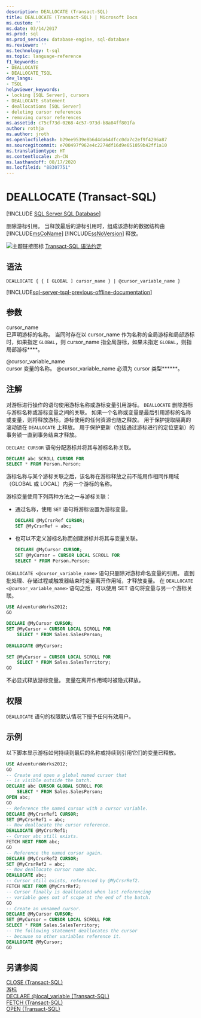 ```yaml
---
description: DEALLOCATE (Transact-SQL)
title: DEALLOCATE (Transact-SQL) | Microsoft Docs
ms.custom: ''
ms.date: 03/14/2017
ms.prod: sql
ms.prod_service: database-engine, sql-database
ms.reviewer: ''
ms.technology: t-sql
ms.topic: language-reference
f1_keywords:
- DEALLOCATE
- DEALLOCATE_TSQL
dev_langs:
- TSQL
helpviewer_keywords:
- locking [SQL Server], cursors
- DEALLOCATE statement
- deallocations [SQL Server]
- deleting cursor references
- removing cursor references
ms.assetid: c75cf73d-0268-4c57-973d-b8a84ff801fa
author: rothja
ms.author: jroth
ms.openlocfilehash: b29ee9539e8b6d4da64dfcc0da7c2ef9f4296a87
ms.sourcegitcommit: e700497f962e4c2274df16d9e651059b42ff1a10
ms.translationtype: HT
ms.contentlocale: zh-CN
ms.lasthandoff: 08/17/2020
ms.locfileid: "88307751"
---
```

# <a name="deallocate-transact-sql"></a>DEALLOCATE (Transact-SQL)
[!INCLUDE [SQL Server SQL Database](../../includes/applies-to-version/sql-asdb.md)]

  删除游标引用。 当释放最后的游标引用时，组成该游标的数据结构由 [!INCLUDE[msCoName](../../includes/msconame-md.md)] [!INCLUDE[ssNoVersion](../../includes/ssnoversion-md.md)] 释放。  
  
 ![主题链接图标](../../database-engine/configure-windows/media/topic-link.gif "“主题链接”图标") [Transact-SQL 语法约定](../../t-sql/language-elements/transact-sql-syntax-conventions-transact-sql.md)  
  
## <a name="syntax"></a>语法  
  
```syntaxsql
DEALLOCATE { { [ GLOBAL ] cursor_name } | @cursor_variable_name }  
```  
  
[!INCLUDE[sql-server-tsql-previous-offline-documentation](../../includes/sql-server-tsql-previous-offline-documentation.md)]

## <a name="arguments"></a>参数
 cursor_name  
 已声明游标的名称。 当同时存在以 cursor_name 作为名称的全局游标和局部游标时，如果指定 `GLOBAL`，则 cursor_name 指全局游标，如果未指定 `GLOBAL`，则指局部游标****。  
  
 @cursor_variable_name  
 cursor 变量的名称。 @cursor_variable_name 必须为 cursor 类型******。  
  
## <a name="remarks"></a>注解  
对游标进行操作的语句使用游标名称或游标变量引用游标。 `DEALLOCATE` 删除游标与游标名称或游标变量之间的关联。 如果一个名称或变量是最后引用游标的名称或变量，则将释放游标，游标使用的任何资源也随之释放。 用于保护提取隔离的滚动锁在 `DEALLOCATE` 上释放。 用于保护更新（包括通过游标进行的定位更新）的事务锁一直到事务结束才释放。  
  
`DECLARE CURSOR` 语句分配游标并将其与游标名称关联。  
  
```sql  
DECLARE abc SCROLL CURSOR FOR  
SELECT * FROM Person.Person;  
```  
  
游标名称与某个游标关联之后，该名称在游标释放之前不能用作相同作用域（GLOBAL 或 LOCAL）内另一个游标的名称。  
  
 游标变量使用下列两种方法之一与游标关联：  
  
-   通过名称，使用 `SET` 语句将游标设置为游标变量。  
  
    ```sql  
    DECLARE @MyCrsrRef CURSOR;  
    SET @MyCrsrRef = abc;  
    ```  
  
-   也可以不定义游标名称而创建游标并将其与变量关联。  
  
    ```sql  
    DECLARE @MyCursor CURSOR;  
    SET @MyCursor = CURSOR LOCAL SCROLL FOR  
    SELECT * FROM Person.Person;  
    ```  
  
 `DEALLOCATE <@cursor_variable_name>` 语句只删除对游标命名变量的引用。 直到批处理、存储过程或触发器结束时变量离开作用域，才释放变量。 在 `DEALLOCATE <@cursor_variable_name>` 语句之后，可以使用 SET 语句将变量与另一个游标关联。  
  
```sql  
USE AdventureWorks2012;  
GO  
  
DECLARE @MyCursor CURSOR;  
SET @MyCursor = CURSOR LOCAL SCROLL FOR  
    SELECT * FROM Sales.SalesPerson;  
  
DEALLOCATE @MyCursor;  
  
SET @MyCursor = CURSOR LOCAL SCROLL FOR  
    SELECT * FROM Sales.SalesTerritory;  
GO  
```  
  
不必显式释放游标变量。 变量在离开作用域时被隐式释放。  
  
## <a name="permissions"></a>权限  
 `DEALLOCATE` 语句的权限默认情况下授予任何有效用户。  
  
## <a name="examples"></a>示例  
 以下脚本显示游标如何持续到最后的名称或持续到引用它们的变量已释放。  
  
```sql  
USE AdventureWorks2012;  
GO  
-- Create and open a global named cursor that  
-- is visible outside the batch.  
DECLARE abc CURSOR GLOBAL SCROLL FOR  
    SELECT * FROM Sales.SalesPerson;  
OPEN abc;  
GO  
-- Reference the named cursor with a cursor variable.  
DECLARE @MyCrsrRef1 CURSOR;  
SET @MyCrsrRef1 = abc;  
-- Now deallocate the cursor reference.  
DEALLOCATE @MyCrsrRef1;  
-- Cursor abc still exists.  
FETCH NEXT FROM abc;  
GO  
-- Reference the named cursor again.  
DECLARE @MyCrsrRef2 CURSOR;  
SET @MyCrsrRef2 = abc;  
-- Now deallocate cursor name abc.  
DEALLOCATE abc;  
-- Cursor still exists, referenced by @MyCrsrRef2.  
FETCH NEXT FROM @MyCrsrRef2;  
-- Cursor finally is deallocated when last referencing  
-- variable goes out of scope at the end of the batch.  
GO  
-- Create an unnamed cursor.  
DECLARE @MyCursor CURSOR;  
SET @MyCursor = CURSOR LOCAL SCROLL FOR  
SELECT * FROM Sales.SalesTerritory;  
-- The following statement deallocates the cursor  
-- because no other variables reference it.  
DEALLOCATE @MyCursor;  
GO  
```  
  
## <a name="see-also"></a>另请参阅  
 [CLOSE (Transact-SQL)](../../t-sql/language-elements/close-transact-sql.md)   
 [游标](../../relational-databases/cursors.md)   
 [DECLARE @local_variable (Transact-SQL)](../../t-sql/language-elements/declare-local-variable-transact-sql.md)   
 [FETCH (Transact-SQL)](../../t-sql/language-elements/fetch-transact-sql.md)   
 [OPEN (Transact-SQL)](../../t-sql/language-elements/open-transact-sql.md)  
  
  
